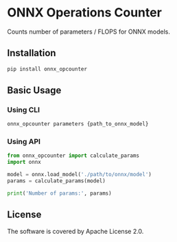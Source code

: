 # ONNX Operations Counter

Counts number of parameters / FLOPS for ONNX models.

## Installation

```bash
pip install onnx_opcounter
```

## Basic Usage

### Using CLI
```bash
onnx_opcounter parameters {path_to_onnx_model}
```

### Using API
```python
from onnx_opcounter import calculate_params
import onnx

model = onnx.load_model('./path/to/onnx/model')
params = calculate_params(model)

print('Number of params:', params)
```

## License
The software is covered by Apache License 2.0.
